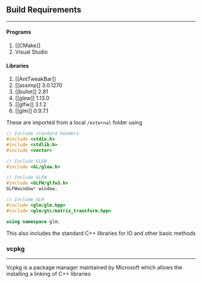 ## Build Requirements
---
#### Programs
1. [[CMake]]
2. Visual Studio

#### Libraries
1. [[AntTweakBar]]
2. [[assimp]] 3.0.1270
3. [[bullet]] 2.81
4. [[glew]] 1.13.0
5. [[glfw]] 3.1.2
6. [[glm]] 0.9.7.1

These are imported from a local `/external` folder using
```C++
// Include standard headers
#include <stdio.h>
#include <stdlib.h>
#include <vector>

// Include GLEW
#include <GL/glew.h>

// Include GLFW
#include <GLFW/glfw3.h>
GLFWwindow* window;

// Include GLM
#include <glm/glm.hpp>
#include <glm/gtc/matrix_transform.hpp>

using namespace glm;
```

This also includes the standard C++ libraries for IO and other basic methods

### vcpkg
---
Vcpkg is a package manager maintained by Microsoft which allows the installing a linking of C++ libraries